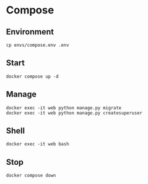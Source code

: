 # Compose

## Environment

```shell
cp envs/compose.env .env
```

## Start

```shell
docker compose up -d
```

## Manage

```shell
docker exec -it web python manage.py migrate
docker exec -it web python manage.py createsuperuser
```

## Shell

```shell
docker exec -it web bash
```

## Stop

```shell
docker compose down
```
